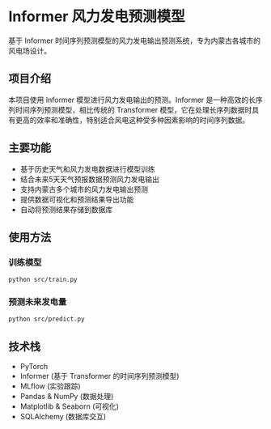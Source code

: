 # Informer 风力发电预测模型

基于 Informer 时间序列预测模型的风力发电输出预测系统，专为内蒙古各城市的风电场设计。

## 项目介绍

本项目使用 Informer 模型进行风力发电输出的预测。Informer 是一种高效的长序列时间序列预测模型，相比传统的 Transformer 模型，它在处理长序列数据时具有更高的效率和准确性，特别适合风电这种受多种因素影响的时间序列数据。

## 主要功能

- 基于历史天气和风力发电数据进行模型训练
- 结合未来5天天气预报数据预测风力发电输出
- 支持内蒙古多个城市的风力发电输出预测
- 提供数据可视化和预测结果导出功能
- 自动将预测结果存储到数据库

## 使用方法

### 训练模型

```bash
python src/train.py
```

### 预测未来发电量

```bash
python src/predict.py
```

## 技术栈

- PyTorch
- Informer (基于 Transformer 的时间序列预测模型)
- MLflow (实验跟踪)
- Pandas & NumPy (数据处理)
- Matplotlib & Seaborn (可视化)
- SQLAlchemy (数据库交互) 